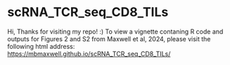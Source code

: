 # scRNA_TCR_seq_CD8_TILs
Hi, Thanks for visiting my repo! :) To view a vignette contaning R code and outputs for Figures 2 and S2 from Maxwell et al, 2024, please visit the following html address: https://mbmaxwell.github.io/scRNA_TCR_seq_CD8_TILs/
